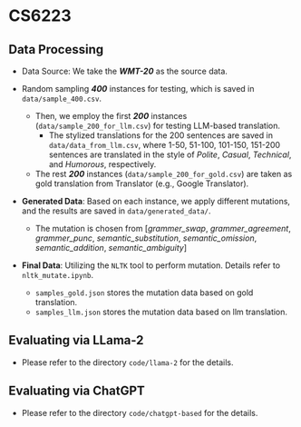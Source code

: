 # CS6223

## Data Processing

- Data Source: We take the ***WMT-20*** as the source data.
- Random sampling ***400*** instances for testing, which is saved in `data/sample_400.csv`. 
  - Then, we employ the first ***200*** instances (`data/sample_200_for_llm.csv`) for testing LLM-based translation.
    - The stylized translations for the 200 sentences are saved in `data/data_from_llm.csv`, where 1-50, 51-100, 101-150, 151-200 sentences are translated in the style of *Polite*, *Casual*, *Technical*, and *Humorous*, respectively. 
  - The rest ***200*** instances (`data/sample_200_for_gold.csv`) are taken as gold translation from Translator (e.g., Google Translator).  

- **Generated Data**: Based on each instance, we apply different mutations, and the results are saved in `data/generated_data/`.
  - The mutation is chosen from \[*grammer_swap*, *grammer_agreement*,  *grammer_punc*, *semantic_substitution*, *semantic_omission*, *semantic_addition*, *semantic_ambiguity*\]

- **Final Data**: Utilizing the `NLTK` tool to perform mutation. Details refer to `nltk_mutate.ipynb`.
  - `samples_gold.json` stores the mutation data based on gold translation.
  - `samples_llm.json` stores the mutation data based on llm translation.

## Evaluating via LLama-2
- Please refer to the directory `code/llama-2` for the details.
  
## Evaluating via ChatGPT
- Please refer to the directory `code/chatgpt-based` for the details. 
